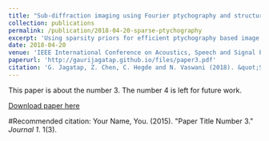 ```yaml
---
title: "Sub-diffraction imaging using Fourier ptychography and structured sparsity"
collection: publications
permalink: /publication/2018-04-20-sparse-ptychography
excerpt: 'Using sparsity priors for efficient ptychography based image super-resolution.'
date: 2018-04-20
venue: 'IEEE International Conference on Acoustics, Speech and Signal Processing (ICASSP)'
paperurl: 'http://gaurijagatap.github.io/files/paper3.pdf'
citation: 'G. Jagatap, Z. Chen, C. Hegde and N. Vaswani (2018). &quot;Sub-diffraction imaging using Fourier ptychography and structured sparsity. &quot; <i>International Conference on Acoustics, Speech and Signal Processing</i>'
---
```

This paper is about the number 3. The number 4 is left for future work.

[Download paper here](http://academicpages.github.io/files/paper3.pdf)

#Recommended citation: Your Name, You. (2015). "Paper Title Number 3." <i>Journal 1</i>. 1(3).
